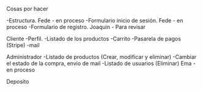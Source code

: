 Cosas por hacer

-Estructura. Fede - en proceso
-Formulario inicio de sesión. Fede - en proceso
-Formulario de registro. Joaquin - Para revisar

Cliente
-Perfil.
-Listado de los productos
-Carrito
-Pasarela de pagos (Stripe)
-mail

Administrador
-Listado de productos (Crear, modificar y eliminar)
-Cambiar el estado de la compra, envío de mail
-Listado de usuarios (Eliminar) Ema - en proceso

Deposito